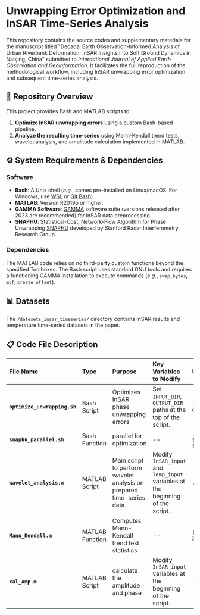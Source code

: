 # Unwrapping Error Optimization and InSAR Time-Series Analysis

This repository contains the source codes and supplementary materials for the manuscript titled "Decadal Earth Observation-Informed Analysis of Urban Riverbank Deformation: InSAR Insights into Soft Ground Dynamics in Nanjing, China" submitted to *International Journal of Applied Earth Observation and Geoinformation*. It facilitates the full reproduction of the methodological workflow, including InSAR unwrapping error optimization and subsequent time-series analysis.

## 🚀 Repository Overview

This project provides Bash and MATLAB scripts to:
1.  **Optimize InSAR unwrapping errors** using a custom Bash-based pipeline.
2.  **Analyze the resulting time-series** using Mann-Kendall trend tests, wavelet analysis, and amplitude calculation implemented in MATLAB.

## ⚙️ System Requirements & Dependencies

### Software
-   **Bash**: A Unix shell (*e.g.*, comes pre-installed on Linux/macOS. For Windows, use [WSL](https://docs.microsoft.com/en-us/windows/wsl/install) or [Git Bash](https://gitforwindows.org/)).
-   **MATLAB**: Version R2019b or higher.
-   **GAMMA Software**: [GAMMA](https://gamma-rs.ch/gamma-software) software suite (versions released after 2023 are recommended) for InSAR data preprocessing.
-   **SNAPHU**: Statistical-Cost, Network-Flow Algorithm for Phase Unwrapping [SNAPHU](https://web.stanford.edu/group/radar/softwareandlinks/sw/snaphu/) developed by Stanford Radar Interferometry Research Group.

### Dependencies
The MATLAB code relies on no third-party custom functions beyond the specified Toolboxes. The Bash script uses standard GNU tools and requires a functioning GAMMA installation to execute commands (*e.g.*, `swap_bytes`, `mcf`, `create_offset`).

## 📊 Datasets

The `/datesets_insar_timeseries/` directory contains InSAR results and temperature time-series datasets in the paper.

## 📋 Code File Description

| File Name | Type | Purpose | Key Variables to Modify | Usage Example |
| :--- | :--- | :--- | :--- | :--- |
| **`optimize_unwrapping.sh`** | Bash Script | Optimizes InSAR phase unwrapping errors | Set `INPUT_DIR`, `OUTPUT_DIR` paths at the top of the script. | `./optimize_unwrapping.sh data_list.txt` |
| **`snaphu_parallel.sh`** | Bash Function | parallel for optimization | -- | `./snaphu_parallel.sh $top_dir $date $width $coherence_thre` |
| **`wavelet_analysis.m`** | MATLAB Script | Main script to perform wavelet analysis on prepared time-series data. | Modify `InSAR_input` and `Temp_input` variables at the beginning of the script. | `./wavelet_analysis.m` |
| **`Mann_Kendall.m`** | MATLAB Function | Computes Mann-Kendall trend test statistics | -- |`[H P_value Z]=Mann_Kendall(data,alpha)` |
| **`cal_Amp.m`** | MATLAB Script | calculate the amplitude and phase | Modify `InSAR_input` variables at the beginning of the script. | `./cal_Amp.m` |


